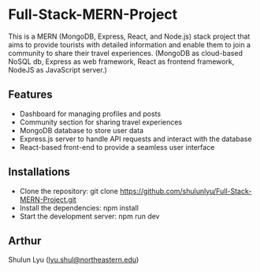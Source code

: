 # Full-Stack-MERN-Project

This is a MERN (MongoDB, Express, React, and Node.js) stack project that aims to provide tourists with detailed information and enable them to join a community to share their travel experiences.
(MongoDB as cloud-based NoSQL db, Express as web framework, React as frontend framework, NodeJS as JavaScript server.)

## Features

- Dashboard for managing profiles and posts
- Community section for sharing travel experiences
- MongoDB database to store user data
- Express.js server to handle API requests and interact with the database
- React-based front-end to provide a seamless user interface

## Installations

- Clone the repository: git clone https://github.com/shulunlyu/Full-Stack-MERN-Project.git
- Install the dependencies: npm install
- Start the development server: npm run dev

## Arthur

Shulun Lyu (lyu.shul@northeastern.edu)
